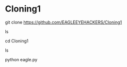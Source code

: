 # Cloning1
git clone https://github.com/EAGLEEYEHACKERS/Cloning1

 ls
 
cd Cloning1

ls

python eagle.py

